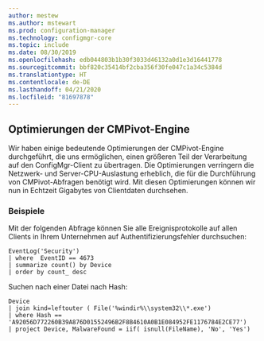 ```yaml
---
author: mestew
ms.author: mstewart
ms.prod: configuration-manager
ms.technology: configmgr-core
ms.topic: include
ms.date: 08/30/2019
ms.openlocfilehash: edb044803b1b30f3033d46132a0d1e3d16441778
ms.sourcegitcommit: bbf820c35414bf2cba356f30fe047c1a34c5384d
ms.translationtype: HT
ms.contentlocale: de-DE
ms.lasthandoff: 04/21/2020
ms.locfileid: "81697878"
---
```

## <a name="optimizations-to-the-cmpivot-engine"></a>Optimierungen der CMPivot-Engine
<!--3197353-->
Wir haben einige bedeutende Optimierungen der CMPivot-Engine durchgeführt, die uns ermöglichen, einen größeren Teil der Verarbeitung auf den ConfigMgr-Client zu übertragen. Die Optimierungen verringern die Netzwerk- und Server-CPU-Auslastung erheblich, die für die Durchführung von CMPivot-Abfragen benötigt wird. Mit diesen Optimierungen können wir nun in Echtzeit Gigabytes von Clientdaten durchsehen.

### <a name="examples"></a>Beispiele

Mit der folgenden Abfrage können Sie alle Ereignisprotokolle auf allen Clients in Ihrem Unternehmen auf Authentifizierungsfehler durchsuchen:

``` Kusto
EventLog('Security')
| where  EventID == 4673
| summarize count() by Device
| order by count_ desc
```

Suchen nach einer Datei nach Hash:

``` Kusto
Device
| join kind=leftouter ( File('%windir%\\system32\\*.exe')
| where Hash == 'A92056D772260B39A876D01552496B2F8B4610A0B1E084952FE1176784E2CE77')
| project Device, MalwareFound = iif( isnull(FileName), 'No', 'Yes')
```

